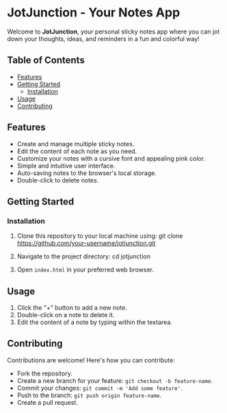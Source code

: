 # JotJunction - Your Notes App

Welcome to **JotJunction**, your personal sticky notes app where you can jot down your thoughts, ideas, and reminders in a fun and colorful way!

## Table of Contents

- [Features](#features)
- [Getting Started](#getting-started)
  - [Installation](#installation)
- [Usage](#usage)
- [Contributing](#contributing)


## Features

- Create and manage multiple sticky notes.
- Edit the content of each note as you need.
- Customize your notes with a cursive font and appealing pink color.
- Simple and intuitive user interface.
- Auto-saving notes to the browser's local storage.
- Double-click to delete notes.

## Getting Started

### Installation

1. Clone this repository to your local machine using:
git clone https://github.com/your-username/jotjunction.git

2. Navigate to the project directory:
cd jotjunction

3. Open `index.html` in your preferred web browser.

## Usage

1. Click the "+" button to add a new note.
2. Double-click on a note to delete it.
3. Edit the content of a note by typing within the textarea.

## Contributing

Contributions are welcome! Here's how you can contribute:
- Fork the repository.
- Create a new branch for your feature: `git checkout -b feature-name`.
- Commit your changes: `git commit -m 'Add some feature'`.
- Push to the branch: `git push origin feature-name`.
- Create a pull request.

